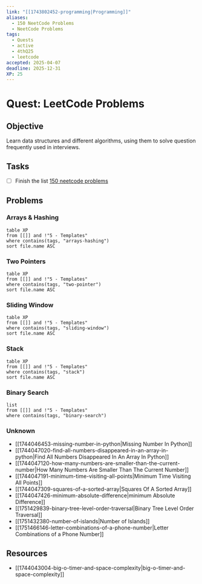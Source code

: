 ```yaml
---
link: "[[1743802452-programming|Programming]]"
aliases:
  - 150 NeetCode Problems
  - NeetCode Problems
tags:
  - Quests
  - active
  - 4thQ25
  - leetcode
accepted: 2025-04-07
deadline: 2025-12-31
XP: 25
---
```

# Quest: LeetCode Problems
## Objective
Learn data structures and different algorithms, using them to solve question frequently used in interviews.
## Tasks
- [ ] Finish the list [150 neetcode problems](https://neetcode.io/practice)
## Problems
### Arrays & Hashing
```dataview
table XP
from [[]] and !"5 - Templates"
where contains(tags, "arrays-hashing")
sort file.name ASC
```
### Two Pointers
```dataview
table XP
from [[]] and !"5 - Templates"
where contains(tags, "two-pointer")
sort file.name ASC
```
### Sliding Window
```dataview
table XP
from [[]] and !"5 - Templates"
where contains(tags, "sliding-window")
sort file.name ASC
```
### Stack
```dataview
table XP
from [[]] and !"5 - Templates"
where contains(tags, "stack")
sort file.name ASC
```
### Binary Search

```dataview
list
from [[]] and !"5 - Templates"
where contains(tags, "binary-search")
```
### Unknown
- [[1744046453-missing-number-in-python|Missing Number In Python]]
- [[1744047020-find-all-numbers-disappeared-in-an-array-in-python|Find All Numbers Disappeared In An Array In Python]]
- [[1744047120-how-many-numbers-are-smaller-than-the-current-number|How Many Numbers Are Smaller Than The Current Number]]
- [[1744047191-minimum-time-visiting-all-points|Minimum Time Visiting All Points]]
- [[1744047309-squares-of-a-sorted-array|Squares Of A Sorted Array]]
- [[1744047426-minimum-absolute-difference|minimum Absolute Difference]]
- [[1751429839-binary-tree-level-order-traversal|Binary Tree Level Order Traversal]]
- [[1751432380-number-of-islands|Number of Islands]]
- [[1751466146-letter-combinations-of-a-phone-number|Letter Combinations of a Phone Number]]




## Resources
- [[1744043004-big-o-timer-and-space-complexity|big-o-timer-and-space-complexity]]
